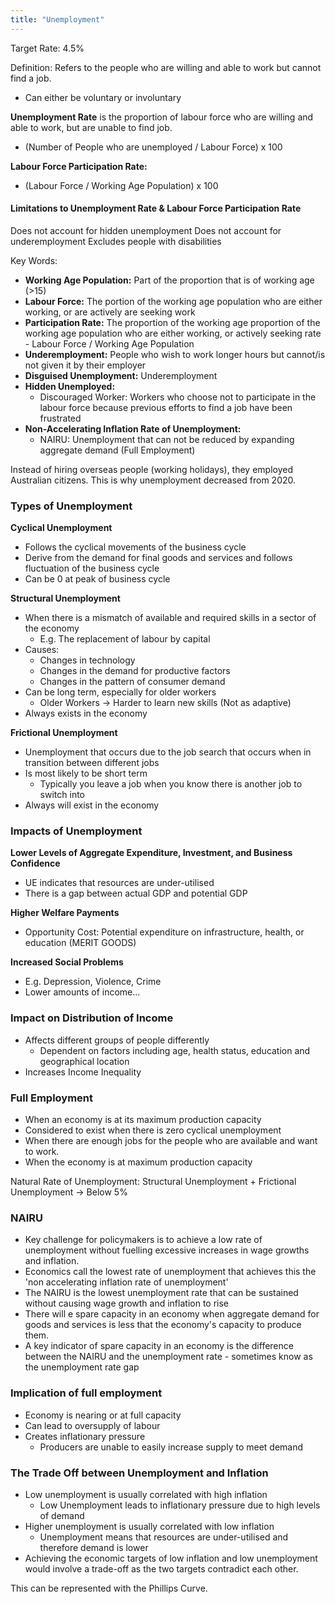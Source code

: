 ```yaml
---
title: "Unemployment"
---
```


Target Rate: 4.5%

Definition: Refers to the people who are willing and able to work but cannot find a job.
- Can either be voluntary or involuntary

**Unemployment Rate** is the proportion of labour force who are willing and able to work, but are unable to find job.
- (Number of People who are unemployed / Labour Force) x 100

**Labour Force Participation Rate:**
- (Labour Force / Working Age Population) x 100

#### Limitations to Unemployment Rate & Labour Force Participation Rate

Does not account for hidden unemployment
Does not account for underemployment
Excludes people with disabilities

Key Words:
- **Working Age Population:** Part of the proportion that is of working age (>15)
- **Labour Force:** The portion of the working age population who are either working, or are actively are seeking work
- **Participation Rate:** The proportion of the working age proportion of the working age population who are either working, or actively seeking rate - Labour Force / Working Age Population
- **Underemployment:** People who wish to work longer hours but cannot/is not given it by their employer
- **Disguised Unemployment:** Underemployment
- **Hidden Unemployed:**
	- Discouraged Worker: Workers who choose not to participate in the labour force because previous efforts to find a job have been frustrated
- **Non-Accelerating Inflation Rate of Unemployment:**
	- NAIRU: Unemployment that can not be reduced by expanding aggregate demand (Full Employment)

Instead of hiring overseas people (working holidays), they employed Australian citizens. This is why unemployment decreased from 2020.

### Types of Unemployment

**Cyclical Unemployment**
- Follows the cyclical movements of the business cycle
- Derive from the demand for final goods and services and follows fluctuation of the business cycle
- Can be 0 at peak of business cycle

**Structural Unemployment**
- When there is a mismatch of available and required skills in a sector of the economy
	- E.g. The replacement of labour by capital
- Causes:
	- Changes in technology
	- Changes in the demand for productive factors
	- Changes in the pattern of consumer demand
- Can be long term, especially for older workers
	- Older Workers -> Harder to learn new skills (Not as adaptive)
- Always exists in the economy

**Frictional Unemployment**
- Unemployment that occurs due to the job search that occurs when in transition between different jobs
- Is most likely to be short term
	- Typically you leave a job when you know there is another job to switch into
- Always will exist in the economy

### Impacts of Unemployment

**Lower Levels of Aggregate Expenditure, Investment, and Business Confidence**
- UE indicates that resources are under-utilised
- There is a gap between actual GDP and potential GDP

**Higher Welfare Payments**
- Opportunity Cost: Potential expenditure on infrastructure, health, or education (MERIT GOODS)

**Increased Social Problems**
- E.g. Depression, Violence, Crime
- Lower amounts of income...

### Impact on Distribution of Income

- Affects different groups of people differently
	- Dependent on factors including age, health status, education and geographical location
- Increases Income Inequality

### Full Employment

- When an economy is at its maximum production capacity
- Considered to exist when there is zero cyclical unemployment
- When there are enough jobs for the people who are available and want to work.
- When the economy is at maximum production capacity


Natural Rate of Unemployment: Structural Unemployment + Frictional Unemployment -> Below 5%


### NAIRU

- Key challenge for policymakers is to achieve a low rate of unemployment without fuelling excessive increases in wage growths and inflation.
- Economics call the lowest rate of unemployment that achieves this the 'non accelerating inflation rate of unemployment'
- The NAIRU is the lowest unemployment rate that can be sustained without causing wage growth and inflation to rise
- There will e spare capacity in an economy when aggregate demand for goods and services is less that the economy's capacity to produce them.
- A key indicator of spare capacity in an economy is the difference between the NAIRU and the unemployment rate - sometimes know as the unemployment rate gap

### Implication of full employment

- Economy is nearing or at full capacity
- Can lead to oversupply of labour
- Creates inflationary pressure
	- Producers are unable to easily increase supply to meet demand

### The Trade Off between Unemployment and Inflation

- Low unemployment is usually correlated with high inflation
	- Low Unemployment leads to inflationary pressure due to high levels of demand
- Higher unemployment is usually correlated with low inflation
	- Unemployment means that resources are under-utilised and therefore demand is lower
- Achieving the economic targets of low inflation and low unemployment would involve a trade-off as the two targets contradict each other.

This can be represented with the Phillips Curve.
